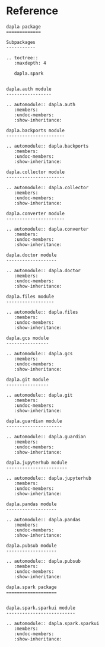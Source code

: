 # Reference

<!--
The content of the {eval-rst} block below is generated by the command:
poetry run sphinx-apidoc -T -f -t ./docs/templates -o ./docs ./src
from the root directory.

You need to rerun the command when python files are added, deleted or renamed.
Copy the content from the generated
dapla.rst file to the {eval-rst} block below and
delete the .rst file afterwards.
-->

```{eval-rst}
dapla package
=============

Subpackages
-----------

.. toctree::
   :maxdepth: 4

   dapla.spark


dapla.auth module
-----------------

.. automodule:: dapla.auth
   :members:
   :undoc-members:
   :show-inheritance:

dapla.backports module
----------------------

.. automodule:: dapla.backports
   :members:
   :undoc-members:
   :show-inheritance:

dapla.collector module
----------------------

.. automodule:: dapla.collector
   :members:
   :undoc-members:
   :show-inheritance:

dapla.converter module
----------------------

.. automodule:: dapla.converter
   :members:
   :undoc-members:
   :show-inheritance:

dapla.doctor module
-------------------

.. automodule:: dapla.doctor
   :members:
   :undoc-members:
   :show-inheritance:

dapla.files module
------------------

.. automodule:: dapla.files
   :members:
   :undoc-members:
   :show-inheritance:

dapla.gcs module
----------------

.. automodule:: dapla.gcs
   :members:
   :undoc-members:
   :show-inheritance:

dapla.git module
----------------

.. automodule:: dapla.git
   :members:
   :undoc-members:
   :show-inheritance:

dapla.guardian module
---------------------

.. automodule:: dapla.guardian
   :members:
   :undoc-members:
   :show-inheritance:

dapla.jupyterhub module
-----------------------

.. automodule:: dapla.jupyterhub
   :members:
   :undoc-members:
   :show-inheritance:

dapla.pandas module
-------------------

.. automodule:: dapla.pandas
   :members:
   :undoc-members:
   :show-inheritance:

dapla.pubsub module
-------------------

.. automodule:: dapla.pubsub
   :members:
   :undoc-members:
   :show-inheritance:

dapla.spark package
===================


dapla.spark.sparkui module
--------------------------

.. automodule:: dapla.spark.sparkui
   :members:
   :undoc-members:
   :show-inheritance:
```
